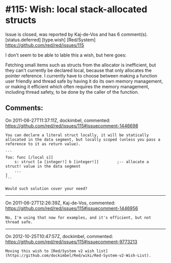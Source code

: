 
#115: Wish: local stack-allocated structs
================================================================================
Issue is closed, was reported by Kaj-de-Vos and has 6 comment(s).
[status.deferred] [type.wish] [Red/System]
<https://github.com/red/red/issues/115>

I don't seem to be able to lable this a wish, but here goes:

Fetching small items such as structs from the allocator is inefficient, but they can't currently be declared local, because that only allocates the pointer reference. I currently have to choose between making a function user friendly and thread safe by having it do its own memory management, or making it efficient which often requires the memory management, including thread safety, to be done by the caller of the function.



Comments:
--------------------------------------------------------------------------------

On 2011-06-27T11:37:11Z, dockimbel, commented:
<https://github.com/red/red/issues/115#issuecomment-1446698>

    You can declare a literal struct locally, it will be statically allocated in the data segment, but locally scoped (unless you pass a reference to it as return value).
    
    ```
    foo: func [/local s][
        s: struct [a [integer!] b [integer!]]        ;-- allocate a struct! value in the data segment
        ...
    ]
    ```
    
    Would such solution cover your need?

--------------------------------------------------------------------------------

On 2011-06-27T12:26:39Z, Kaj-de-Vos, commented:
<https://github.com/red/red/issues/115#issuecomment-1446956>

    No, I'm using that now for examples, and it's efficient, but not thread safe.

--------------------------------------------------------------------------------

On 2012-10-25T10:47:57Z, dockimbel, commented:
<https://github.com/red/red/issues/115#issuecomment-9773213>

    Moving this wish to [Red/System v2 wish list](https://github.com/dockimbel/Red/wiki/Red-System-v2-Wish-List).

